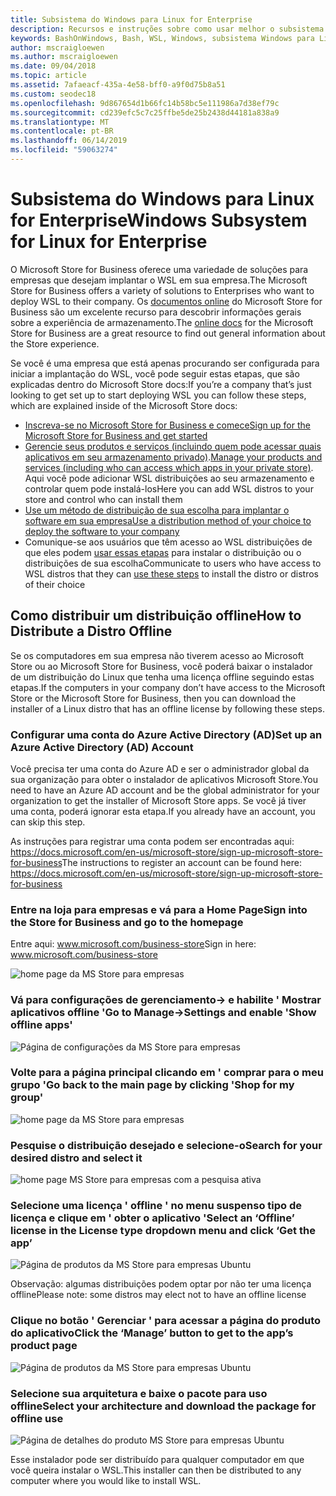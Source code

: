 ```yaml
---
title: Subsistema do Windows para Linux for Enterprise
description: Recursos e instruções sobre como usar melhor o subsistema do Windows para Linux em um ambiente corporativo.
keywords: BashOnWindows, Bash, WSL, Windows, subsistema Windows para Linux, windowssubsystem, Ubuntu, Debian, Suse, Windows 10, Enterprise, implantação, offline, empacotamento, armazenamento, distribuição, instalação, instalar
author: mscraigloewen
ms.author: mscraigloewen
ms.date: 09/04/2018
ms.topic: article
ms.assetid: 7afaeacf-435a-4e58-bff0-a9f0d75b8a51
ms.custom: seodec18
ms.openlocfilehash: 9d867654d1b66fc14b58bc5e111986a7d38ef79c
ms.sourcegitcommit: cd239efc5c7c25ffbe5de25b2438d44181a838a9
ms.translationtype: MT
ms.contentlocale: pt-BR
ms.lasthandoff: 06/14/2019
ms.locfileid: "59063274"
---
```

# <a name="windows-subsystem-for-linux-for-enterprise"></a><span data-ttu-id="ac6a3-104">Subsistema do Windows para Linux for Enterprise</span><span class="sxs-lookup"><span data-stu-id="ac6a3-104">Windows Subsystem for Linux for Enterprise</span></span>

<span data-ttu-id="ac6a3-105">O Microsoft Store for Business oferece uma variedade de soluções para empresas que desejam implantar o WSL em sua empresa.</span><span class="sxs-lookup"><span data-stu-id="ac6a3-105">The Microsoft Store for Business offers a variety of solutions to Enterprises who want to deploy WSL to their company.</span></span> <span data-ttu-id="ac6a3-106">Os [documentos online](https://docs.microsoft.com/en-us/microsoft-store/) do Microsoft Store for Business são um excelente recurso para descobrir informações gerais sobre a experiência de armazenamento.</span><span class="sxs-lookup"><span data-stu-id="ac6a3-106">The [online docs](https://docs.microsoft.com/en-us/microsoft-store/) for the Microsoft Store for Business are a great resource to find out general information about the Store experience.</span></span>

<span data-ttu-id="ac6a3-107">Se você é uma empresa que está apenas procurando ser configurada para iniciar a implantação do WSL, você pode seguir estas etapas, que são explicadas dentro do Microsoft Store docs:</span><span class="sxs-lookup"><span data-stu-id="ac6a3-107">If you’re a company that’s just looking to get set up to start deploying WSL you can follow these steps, which are explained inside of the Microsoft Store docs:</span></span>

* [<span data-ttu-id="ac6a3-108">Inscreva-se no Microsoft Store for Business e comece</span><span class="sxs-lookup"><span data-stu-id="ac6a3-108">Sign up for the Microsoft Store for Business and get started</span></span>](https://docs.microsoft.com/en-us/microsoft-store/sign-up-microsoft-store-for-business-overview)
* <span data-ttu-id="ac6a3-109">[Gerencie seus produtos e serviços (incluindo quem pode acessar quais aplicativos em seu armazenamento privado)](https://docs.microsoft.com/en-us/microsoft-store/manage-apps-microsoft-store-for-business-overview).</span><span class="sxs-lookup"><span data-stu-id="ac6a3-109">[Manage your products and services (including who can access which apps in your private store)](https://docs.microsoft.com/en-us/microsoft-store/manage-apps-microsoft-store-for-business-overview).</span></span> <span data-ttu-id="ac6a3-110">Aqui você pode adicionar WSL distribuições ao seu armazenamento e controlar quem pode instalá-los</span><span class="sxs-lookup"><span data-stu-id="ac6a3-110">Here you can add WSL distros to your store and control who can install them</span></span>
* [<span data-ttu-id="ac6a3-111">Use um método de distribuição de sua escolha para implantar o software em sua empresa</span><span class="sxs-lookup"><span data-stu-id="ac6a3-111">Use a distribution method of your choice to deploy the software to your company</span></span>](https://docs.microsoft.com/en-us/microsoft-store/distribute-apps-to-your-employees-microsoft-store-for-business)
* <span data-ttu-id="ac6a3-112">Comunique-se aos usuários que têm acesso ao WSL distribuições de que eles podem [usar essas etapas](https://docs.microsoft.com/en-us/windows/wsl/install-win10) para instalar o distribuição ou o distribuições de sua escolha</span><span class="sxs-lookup"><span data-stu-id="ac6a3-112">Communicate to users who have access to WSL distros that they can [use these steps](https://docs.microsoft.com/en-us/windows/wsl/install-win10) to install the distro or distros of their choice</span></span> 

## <a name="how-to-distribute-a-distro-offline"></a><span data-ttu-id="ac6a3-113">Como distribuir um distribuição offline</span><span class="sxs-lookup"><span data-stu-id="ac6a3-113">How to Distribute a Distro Offline</span></span>

<span data-ttu-id="ac6a3-114">Se os computadores em sua empresa não tiverem acesso ao Microsoft Store ou ao Microsoft Store for Business, você poderá baixar o instalador de um distribuição do Linux que tenha uma licença offline seguindo estas etapas.</span><span class="sxs-lookup"><span data-stu-id="ac6a3-114">If the computers in your company don’t have access to the Microsoft Store or the Microsoft Store for Business, then you can download the installer of a Linux distro that has an offline license by following these steps.</span></span> 

### <a name="set-up-an-azure-active-directory-ad-account"></a><span data-ttu-id="ac6a3-115">Configurar uma conta do Azure Active Directory (AD)</span><span class="sxs-lookup"><span data-stu-id="ac6a3-115">Set up an Azure Active Directory (AD) Account</span></span> 

<span data-ttu-id="ac6a3-116">Você precisa ter uma conta do Azure AD e ser o administrador global da sua organização para obter o instalador de aplicativos Microsoft Store.</span><span class="sxs-lookup"><span data-stu-id="ac6a3-116">You need to have an Azure AD account and be the global administrator for your organization to get the installer of Microsoft Store apps.</span></span> <span data-ttu-id="ac6a3-117">Se você já tiver uma conta, poderá ignorar esta etapa.</span><span class="sxs-lookup"><span data-stu-id="ac6a3-117">If you already have an account, you can skip this step.</span></span>

<span data-ttu-id="ac6a3-118">As instruções para registrar uma conta podem ser encontradas aqui: https://docs.microsoft.com/en-us/microsoft-store/sign-up-microsoft-store-for-business</span><span class="sxs-lookup"><span data-stu-id="ac6a3-118">The instructions to register an account can be found here: https://docs.microsoft.com/en-us/microsoft-store/sign-up-microsoft-store-for-business</span></span>

### <a name="sign-into-the-store-for-business-and-go-to-the-homepage"></a><span data-ttu-id="ac6a3-119">Entre na loja para empresas e vá para a Home Page</span><span class="sxs-lookup"><span data-stu-id="ac6a3-119">Sign into the Store for Business and go to the homepage</span></span>
<span data-ttu-id="ac6a3-120">Entre aqui: www.microsoft.com/business-store</span><span class="sxs-lookup"><span data-stu-id="ac6a3-120">Sign in here: www.microsoft.com/business-store</span></span>

![home page da MS Store para empresas](media/offlineinstallscreens/1-screen.png)

### <a name="go-to-manage-settings-and-enable-show-offline-apps"></a><span data-ttu-id="ac6a3-122">Vá para configurações de gerenciamento-> e habilite ' Mostrar aplicativos offline '</span><span class="sxs-lookup"><span data-stu-id="ac6a3-122">Go to Manage->Settings and enable 'Show offline apps'</span></span>

![Página de configurações da MS Store para empresas](media/offlineinstallscreens/2-screen.png)

### <a name="go-back-to-the-main-page-by-clicking-shop-for-my-group"></a><span data-ttu-id="ac6a3-124">Volte para a página principal clicando em ' comprar para o meu grupo '</span><span class="sxs-lookup"><span data-stu-id="ac6a3-124">Go back to the main page by clicking 'Shop for my group'</span></span>

![home page da MS Store para empresas](media/offlineinstallscreens/1-screen.png)

### <a name="search-for-your-desired-distro-and-select-it"></a><span data-ttu-id="ac6a3-126">Pesquise o distribuição desejado e selecione-o</span><span class="sxs-lookup"><span data-stu-id="ac6a3-126">Search for your desired distro and select it</span></span>

![home page MS Store para empresas com a pesquisa ativa](media/offlineinstallscreens/3-screen.png)

### <a name="select-an-offline-license-in-the-license-type-dropdown-menu-and-click-get-the-app"></a><span data-ttu-id="ac6a3-128">Selecione uma licença ' offline ' no menu suspenso tipo de licença e clique em ' obter o aplicativo '</span><span class="sxs-lookup"><span data-stu-id="ac6a3-128">Select an ‘Offline’ license in the License type dropdown menu and click ‘Get the app’</span></span>

![Página de produtos da MS Store para empresas Ubuntu](media/offlineinstallscreens/4-screen.png)

<span data-ttu-id="ac6a3-130">Observação: algumas distribuições podem optar por não ter uma licença offline</span><span class="sxs-lookup"><span data-stu-id="ac6a3-130">Please note: some distros may elect not to have an offline license</span></span>

### <a name="click-the-manage-button-to-get-to-the-apps-product-page"></a><span data-ttu-id="ac6a3-131">Clique no botão ' Gerenciar ' para acessar a página do produto do aplicativo</span><span class="sxs-lookup"><span data-stu-id="ac6a3-131">Click the ‘Manage’ button to get to the app’s product page</span></span>

![Página de produtos da MS Store para empresas Ubuntu](media/offlineinstallscreens/5-screen.png)

### <a name="select-your-architecture-and-download-the-package-for-offline-use"></a><span data-ttu-id="ac6a3-133">Selecione sua arquitetura e baixe o pacote para uso offline</span><span class="sxs-lookup"><span data-stu-id="ac6a3-133">Select your architecture and download the package for offline use</span></span>

![Página de detalhes do produto MS Store para empresas Ubuntu](media/offlineinstallscreens/6-screen.png)

<span data-ttu-id="ac6a3-135">Esse instalador pode ser distribuído para qualquer computador em que você queira instalar o WSL.</span><span class="sxs-lookup"><span data-stu-id="ac6a3-135">This installer can then be distributed to any computer where you would like to install WSL.</span></span>